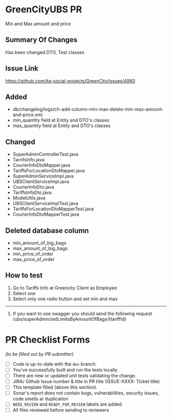 # GreenCityUBS PR
Min and Max amount and price

## Summary Of Changes
Has been changed DTO, Test classes

## Issue Link
https://github.com/ita-social-projects/GreenCity/issues/4980

## Added
* db/changelog/logs/сh-add-column-min-max-delete-min-max-amount-and-price.xml
* min_quantity field at Entity and DTO's classes
* max_quantity field at Entity and DTO's classes

## Changed
* SuperAdminControllerTest.java
* TarrifsInfo.java
* CourierInfoDtoMapper.java
* TariffsForLocationDtoMapper.java
* SuperAdminServiceImpl.java
* UBSClientServiceImpl.java
* CourierInfoDto.java
* TariffsInfoDto.java
* ModelUtils.java
* UBSClientServiceImplTest.java
* TariffsForLocationDtoMapperTest.java
* CourierInfoDtoMapperTest.java

## Deleted database column
* min_amount_of_big_bags
* max_amount_of_big_bags
* min_price_of_order
* max_price_of_order

## How to test
1. Go to Tariffs Info at Greencity Client as Employee
2. Select one 
3. Select only one radio button and set min and max
-------------------
1. If you want to use swagger you should send the following request /ubs/superAdmin/setLimitsByAmountOfBags/{tariffId}

# PR Checklist Forms

_(to be filled out by PR submitter)_
- [ ] Code is up-to-date with the `dev` branch.
- [ ] You've successfully built and run the tests locally.
- [ ] There are new or updated unit tests validating the change.
- [ ] JIRA/ Github Issue number & title in PR title (ISSUE-XXXX: Ticket title)
- [ ] This template filled (above this section).
- [ ] Sonar's report does not contain bugs, vulnerabilities, security issues, code smells ar duplication
- [ ] `NEED_REVIEW` and `READY_FOR_REVIEW` labels are added.
- [ ] All files reviewed before sending to reviewers
